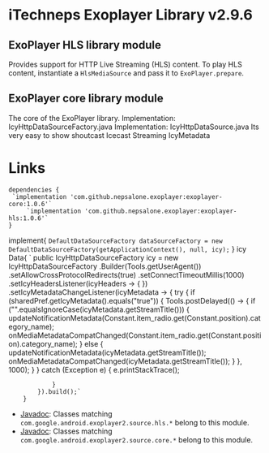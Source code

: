# iTechneps Exoplayer Library v2.9.6 #
## ExoPlayer HLS library module ##

Provides support for HTTP Live Streaming (HLS) content. To play HLS content,
instantiate a `HlsMediaSource` and pass it to `ExoPlayer.prepare`.

## ExoPlayer core library module ##

The core of the ExoPlayer library.
Implementation: IcyHttpDataSourceFactory.java
Implementation: IcyHttpDataSource.java
Its very easy to show shoutcast Icecast Streaming IcyMetadata
# Links #

	dependencies {
	 `implementation 'com.github.nepsalone.exoplayer:exoplayer-core:1.0.6'`
         `implementation 'com.github.nepsalone.exoplayer:exoplayer-hls:1.0.6'`
	}
 implement{
 `DefaultDataSourceFactory dataSourceFactory = new DefaultDataSourceFactory(getApplicationContext(), null, icy);`
 }
 icy Data{
 `    public IcyHttpDataSourceFactory icy = new IcyHttpDataSourceFactory
            .Builder(Tools.getUserAgent())
            .setAllowCrossProtocolRedirects(true)
            .setConnectTimeoutMillis(1000)
            .setIcyHeadersListener(icyHeaders -> {
            })
            .setIcyMetadataChangeListener(icyMetadata -> {
                try {
                    if (sharedPref.getIcyMetadata().equals("true")) {
                        Tools.postDelayed(() -> {
                            if ("".equalsIgnoreCase(icyMetadata.getStreamTitle())) {
                                updateNotificationMetadata(Constant.item_radio.get(Constant.position).category_name);
                                onMediaMetadataCompatChanged(Constant.item_radio.get(Constant.position).category_name);
                            } else {
                                updateNotificationMetadata(icyMetadata.getStreamTitle());
                                onMediaMetadataCompatChanged(icyMetadata.getStreamTitle());
                            }
                        }, 1000);
                    }
                } catch (Exception e) {
                    e.printStackTrace();

                }
            }).build();`
	    }

* [Javadoc][]: Classes matching `com.google.android.exoplayer2.source.hls.*`
  belong to this module.
* [Javadoc][]: Classes matching `com.google.android.exoplayer2.source.core.*`
  belong to this module.

[Javadoc]: https://google.github.io/ExoPlayer/doc/reference/index.html
